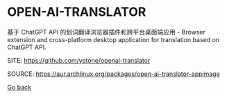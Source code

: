 # OPEN-AI-TRANSLATOR

 基于 ChatGPT API 的划词翻译浏览器插件和跨平台桌面端应用 - Browser extension 
 and cross-platform desktop application for translation based on ChatGPT 
 API.

 SITE: https://github.com/yetone/openai-translator

 SOURCE: https://aur.archlinux.org/packages/open-ai-translator-appimage

 [Go back](https://portable-linux-apps.github.io/apps.html)

